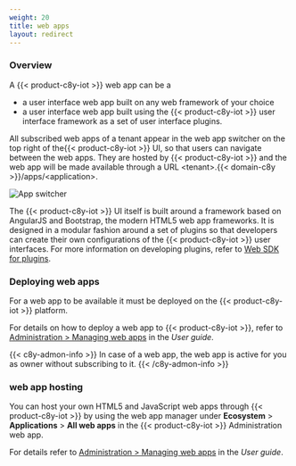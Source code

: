```yaml
---
weight: 20
title: web apps
layout: redirect
---
```


### Overview

A {{< product-c8y-iot >}} web app can be a

* a user interface web app built on any web framework of your choice
* a user interface web app built using the {{< product-c8y-iot >}} user interface framework as a set of user interface plugins.

All subscribed web apps of a tenant appear in the web app switcher on the top right of the{{< product-c8y-iot >}} UI, so that users can navigate between the web apps. They are hosted by {{< product-c8y-iot >}} and the web app will be made available through a URL &lt;tenant&gt;.{{< domain-c8y >}}/apps/&lt;application&gt;.

<img src="/images/users-guide/Administration/admin-app-switcher.png" alt="App switcher">

The {{< product-c8y-iot >}} UI itself is built around a framework based on AngularJS and Bootstrap, the modern HTML5 web app frameworks. It is designed in a modular fashion around a set of plugins so that developers can create their own configurations of the {{< product-c8y-iot >}} user interfaces. For more information on developing plugins, refer to [Web SDK for plugins](/web/overview).

### Deploying web apps

For a web app to be available it must be deployed on the {{< product-c8y-iot >}} platform.

For details on how to deploy a web app to {{< product-c8y-iot >}}, refer to [Administration > Managing web apps](/users-guide/administration/#managing-applications) in the *User guide*.

{{< c8y-admon-info >}}
In case of a web app, the web app is active for you as owner without subscribing to it.
{{< /c8y-admon-info >}}

### web app hosting

You can host your own HTML5 and JavaScript web apps through {{< product-c8y-iot >}} by using the web app manager under **Ecosystem** > **Applications** > **All web apps** in the {{< product-c8y-iot >}} Administration web app.

For details refer to  [Administration > Managing web apps](/users-guide/administration/#managing-applications) in the *User guide*.
